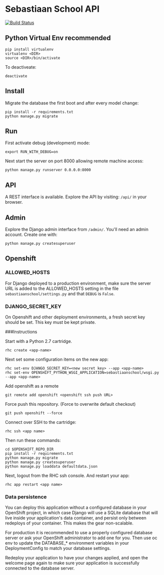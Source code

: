 # Sebastiaan School API
[![Build Status](https://travis-ci.org/sebastiaanschool/sebastiaanschool-backend.svg?branch=master)](https://travis-ci.org/sebastiaanschool/sebastiaanschool-backend)

## Python Virtual Env recommended

```
pip install virtualenv
virtualenv <DIR>
source <DIR>/bin/activate
```

To deactiveate:

```
deactivate
```

## Install

Migrate the database the first boot and after every model change:

```
pip install -r requirements.txt
python manage.py migrate
```

## Run

First activate debug (development) mode:

```
export RUN_WITH_DEBUG=on
```

Next start the server on port 8000 allowing remote machine access:

```
python manage.py runserver 0.0.0.0:8000
```

## API

A REST interface is available. Explore the API by visiting: `/api/` in your browser.

## Admin

Explore the Django admin interface from `/admin/`. You'll need an admin account. Create one with:

```
python manage.py createsuperuser
```

## Openshift

### ALLOWED_HOSTS

For Django deployed to a production environment, make sure the server URL is added to the ALLOWED_HOSTS setting in the file ```sebastiaanschool/settings.py``` and that ```DEBUG``` is ```False```.

### DJANGO_SECRET_KEY

On Openshift and other deployment environments, a fresh secret key should be set. This key must be kept private.

###Instructions

Start with a Python 2.7 cartridge.

```
rhc create <app-name>
```

Next set some configuration items on the new app:

```
rhc set-env DJANGO_SECRET_KEY=<new secret key> --app <app-name>
rhc set-env OPENSHIFT_PYTHON_WSGI_APPLICATION=sebastiaanschool/wsgi.py --app <app-name>
```

Add openshift as a remote

```
git remote add openshift <openshift ssh push URL>
```

Force push this repository. (Force to overwrite default checkout)

```
git push openshift --force
```

Connect over SSH to the cartridge:

```
rhc ssh <app name>
```

Then run these commands:

```
cd $OPENSHIFT_REPO_DIR
pip install -r requirements.txt
python manage.py migrate
python manage.py createsuperuser
python manage.py loaddata defaultdata.json
```

Next, logout from the RHC ssh console. And restart your app:

```
rhc app restart <app name>
```

### Data persistence

You can deploy this application without a configured database in your OpenShift project, in which case Django will use a SQLite database that will live inside your application's data container, and persist only between redeploys of your container. This makes the gear non-scalable.

For production it is recommended to use a properly configured database server or ask your OpenShift administrator to add one for you. Then use oc env to update the DATABASE_* environment variables in your DeploymentConfig to match your database settings.

Redeploy your application to have your changes applied, and open the welcome page again to make sure your application is successfully connected to the database server.
